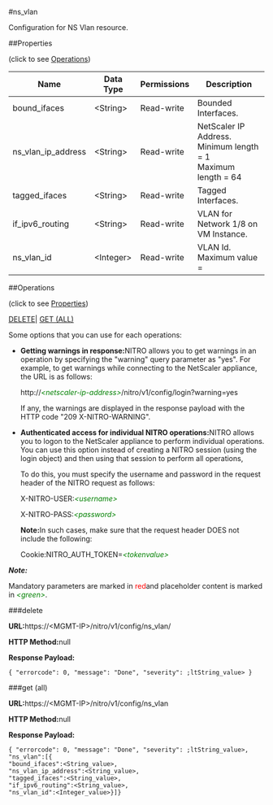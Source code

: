 #ns_vlan

Configuration for NS Vlan resource.


##Properties 
<span>(click to see [Operations](#opera))</span>


<table><thead><tr><th>Name</th><th>Data Type</th><th>Permissions</th><th>Description</th></tr></thead><tbody><tr><td>bound_ifaces</td><td>&lt;String></td><td>Read-write</td><td>Bounded Interfaces.</td></tr><tr><td>ns_vlan_ip_address</td><td>&lt;String></td><td>Read-write</td><td>NetScaler IP Address.<br>Minimum length = 1<br>Maximum length = 64</td></tr><tr><td>tagged_ifaces</td><td>&lt;String></td><td>Read-write</td><td>Tagged Interfaces.</td></tr><tr><td>if_ipv6_routing</td><td>&lt;String></td><td>Read-write</td><td>VLAN for Network 1/8 on VM Instance.</td></tr><tr><td>ns_vlan_id</td><td>&lt;Integer></td><td>Read-write</td><td>VLAN Id.<br>Maximum value =</td></tr></tbody></table>
##Operations 
<span>(click to see [Properties](#prope))</span>


[DELETE](#d)| [GET (ALL)](#get-)


Some options that you can use for each operations:
<ul><li><p><b>Getting warnings in response:</b>NITRO allows you to get warnings in an operation by specifying the "warning" query parameter as "yes". For example, to get warnings while connecting to the NetScaler appliance, the URL is as follows:</p><p>http://<span style="color:green;font-style:italic;">&lt;netscaler-ip-address&gt;</span>/nitro/v1/config/login?warning=yes</p><p>If any, the warnings are displayed in the response payload with the HTTP code "209 X-NITRO-WARNING".</p></li><li><p><b>Authenticated access for individual NITRO operations:</b>NITRO allows you to logon to the NetScaler appliance to perform individual operations. You can use this option instead of creating a NITRO session (using the login object) and then using that session to perform all operations,</p><p>To do this, you must specify the username and password in the request header of the NITRO request as follows:</p><p>X-NITRO-USER:<span style="color:green;font-style:italic;">&lt;username&gt;</span></p><p>X-NITRO-PASS:<span style="color:green;font-style:italic;">&lt;password&gt;</span></p><p><b>Note:</b>In such cases, make sure that the request header DOES not include the following:</p><p>Cookie:NITRO_AUTH_TOKEN=<span style="color:green;font-style:italic;">&lt;tokenvalue&gt;</span></p></li></ul>



***Note:*** 
Mandatory parameters are marked in <span style="color:#FF0000;">red</span>and placeholder content is marked in <span style="color:green;font-style:italic">&lt;green&gt;</span>.

###delete



<b>URL:</b>https://&lt;MGMT-IP&gt;/nitro/v1/config/ns_vlan/
<b>HTTP Method:</b>null
<b>Response Payload: </b>```{ "errorcode": 0, "message": "Done", "severity": ;ltString_value> }```



###get (all)



<b>URL:</b>https://&lt;MGMT-IP&gt;/nitro/v1/config/ns_vlan
<b>HTTP Method:</b>null
<b>Response Payload: </b>```{ "errorcode": 0, "message": "Done", "severity": ;ltString_value>, "ns_vlan":[{"bound_ifaces":<String_value>,"ns_vlan_ip_address":<String_value>,"tagged_ifaces":<String_value>,"if_ipv6_routing":<String_value>,"ns_vlan_id":<Integer_value>}]}```



